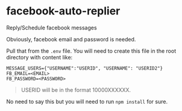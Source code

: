 # facebook-auto-replier
Reply/Schedule facebook messages

Obviously, facebook email and password is needed.

Pull that from the `.env` file.
You will need to create this file in the root directory with content like:

```
MESSAGE_USERS={"USERNAME":"USERID", "USERNAME": "USERID2"}
FB_EMAIL=<EMAIL>
FB_PASSWORD=<PASSWORD>
```

> USERID will be in the format 10000XXXXXX.


No need to say this but you will need to run `npm install` for sure.
